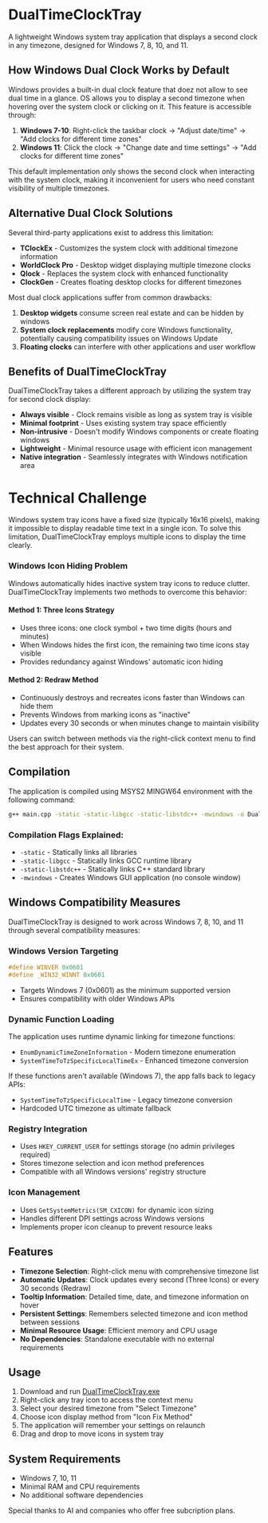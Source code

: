 # DualTimeClockTray

A lightweight Windows system tray application that displays a second clock in any timezone, designed for Windows 7, 8, 10, and 11.

## How Windows Dual Clock Works by Default

Windows provides a built-in dual clock feature that doez not allow to see dual time in a glance. OS allows you to display a second timezone when hovering over the system clock or clicking on it. This feature is accessible through:

1. **Windows 7-10**: Right-click the taskbar clock → "Adjust date/time" → "Add clocks for different time zones"
2. **Windows 11**: Click the clock → "Change date and time settings" → "Add clocks for different time zones"

This default implementation only shows the second clock when interacting with the system clock, making it inconvenient for users who need constant visibility of multiple timezones.

## Alternative Dual Clock Solutions

Several third-party applications exist to address this limitation:

- **TClockEx** - Customizes the system clock with additional timezone information
- **WorldClock Pro** - Desktop widget displaying multiple timezone clocks
- **Qlock** - Replaces the system clock with enhanced functionality
- **ClockGen** - Creates floating desktop clocks for different timezones

Most dual clock applications suffer from common drawbacks:

1. **Desktop widgets** consume screen real estate and can be hidden by windows
2. **System clock replacements** modify core Windows functionality, potentially causing compatibility issues on Windows Update
3. **Floating clocks** can interfere with other applications and user workflow

## Benefits of DualTimeClockTray

DualTimeClockTray takes a different approach by utilizing the system tray for second clock display:

- **Always visible** - Clock remains visible as long as system tray is visible
- **Minimal footprint** - Uses existing system tray space efficiently
- **Non-intrusive** - Doesn't modify Windows components or create floating windows
- **Lightweight** - Minimal resource usage with efficient icon management
- **Native integration** - Seamlessly integrates with Windows notification area

# Technical Challenge

Windows system tray icons have a fixed size (typically 16x16 pixels), making it impossible to display readable time text in a single icon. To solve this limitation, DualTimeClockTray employs multiple icons to display the time clearly.

### Windows Icon Hiding Problem

Windows automatically hides inactive system tray icons to reduce clutter. DualTimeClockTray implements two methods to overcome this behavior:

#### Method 1: Three Icons Strategy
- Uses three icons: one clock symbol + two time digits (hours and minutes)
- When Windows hides the first icon, the remaining two time icons stay visible
- Provides redundancy against Windows' automatic icon hiding

#### Method 2: Redraw Method
- Continuously destroys and recreates icons faster than Windows can hide them
- Prevents Windows from marking icons as "inactive"
- Updates every 30 seconds or when minutes change to maintain visibility

Users can switch between methods via the right-click context menu to find the best approach for their system.

## Compilation

The application is compiled using MSYS2 MINGW64 environment with the following command:

```bash
g++ main.cpp -static -static-libgcc -static-libstdc++ -mwindows -o DualTimeClockTray.exe
```

### Compilation Flags Explained:
- `-static` - Statically links all libraries
- `-static-libgcc` - Statically links GCC runtime library
- `-static-libstdc++` - Statically links C++ standard library
- `-mwindows` - Creates Windows GUI application (no console window)

## Windows Compatibility Measures

DualTimeClockTray is designed to work across Windows 7, 8, 10, and 11 through several compatibility measures:

### Windows Version Targeting
```cpp
#define WINVER 0x0601
#define _WIN32_WINNT 0x0601
```
- Targets Windows 7 (0x0601) as the minimum supported version
- Ensures compatibility with older Windows APIs

### Dynamic Function Loading
The application uses runtime dynamic linking for timezone functions:
- `EnumDynamicTimeZoneInformation` - Modern timezone enumeration
- `SystemTimeToTzSpecificLocalTimeEx` - Enhanced timezone conversion

If these functions aren't available (Windows 7), the app falls back to legacy APIs:
- `SystemTimeToTzSpecificLocalTime` - Legacy timezone conversion
- Hardcoded UTC timezone as ultimate fallback

### Registry Integration
- Uses `HKEY_CURRENT_USER` for settings storage (no admin privileges required)
- Stores timezone selection and icon method preferences
- Compatible with all Windows versions' registry structure

### Icon Management
- Uses `GetSystemMetrics(SM_CXICON)` for dynamic icon sizing
- Handles different DPI settings across Windows versions
- Implements proper icon cleanup to prevent resource leaks

## Features

- **Timezone Selection**: Right-click menu with comprehensive timezone list
- **Automatic Updates**: Clock updates every second (Three Icons) or every 30 seconds (Redraw)
- **Tooltip Information**: Detailed time, date, and timezone information on hover
- **Persistent Settings**: Remembers selected timezone and icon method between sessions
- **Minimal Resource Usage**: Efficient memory and CPU usage
- **No Dependencies**: Standalone executable with no external requirements

## Usage

1. Download and run [DualTimeClockTray.exe](https://github.com/Eb43/DualTimeClockTray/blob/main/DualTimeClockTray.exe)
2. Right-click any tray icon to access the context menu
3. Select your desired timezone from "Select Timezone"
4. Choose icon display method from "Icon Fix Method"
5. The application will remember your settings on relaunch
6. Drag and drop to move icons in system tray

## System Requirements

- Windows 7, 10, 11 
- Minimal RAM and CPU requirements
- No additional software dependencies

Special thanks to AI and companies who offer free subcription plans.
